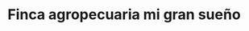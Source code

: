 ---
title: "Finca agropecuaria mi gran sueño"
url: /puerto-la-cruz/finca-agropecuaria-mi-gran-sueno/
shop: Gemüse & Obst
---